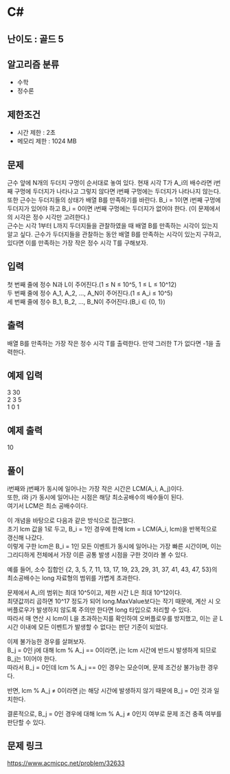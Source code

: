 # C#

## 난이도 : 골드 5

## 알고리즘 분류
  - 수학
  - 정수론

## 제한조건
  - 시간 제한 : 2초
  - 메모리 제한 : 1024 MB

## 문제
근수 앞에 N개의 두더지 구멍이 순서대로 놓여 있다. 현재 시각 T가 A_i의 배수라면 i번째 구멍에 두더지가 나타나고 그렇지 않다면 i번째 구멍에는 두더지가 나타나지 않는다. 또한 근수는 두더지들의 상태가 배열 B를 만족하기를 바란다. B_i = 1이면 i번째 구멍에 두더지가 있어야 하고 B_i = 0이면 i번째 구멍에는 두더지가 없어야 한다. (이 문제에서의 시각은 정수 시각만 고려한다.)<br/>
근수는 시각 1부터 L까지 두더지들을 관찰하였을 때 배열 B를 만족하는 시각이 있는지 알고 싶다. 근수가 두더지들을 관찰하는 동안 배열 B를 만족하는 시각이 있는지 구하고, 있다면 이를 만족하는 가장 작은 정수 시각 T를 구해보자.<br/>


## 입력
첫 번째 줄에 정수 N과 L이 주어진다.(1 ≤ N ≤ 10^5, 1 ≤ L ≤ 10^12)<br/>
두 번째 줄에 정수 A_1, A_2, ..., A_N이 주어진다.(1 ≤ A_i ≤ 10^5)<br/>
세 번째 줄에 정수 B_1, B_2, ..., B_N이 주어진다.(B_i ∈ {0, 1})<br/>


## 출력
배열 B를 만족하는 가장 작은 정수 시각 T를 출력한다. 만약 그러한 T가 없다면 -1을 출력한다.<br/>


## 예제 입력
3 30<br/>
2 3 5<br/>
1 0 1<br/>


## 예제 출력
10<br/>


## 풀이
i번째와 j번째가 동시에 일어나는 가장 작은 시간은 LCM(A_i, A_j)이다.<br/>
또한, i와 j가 동시에 일어나는 시점은 해당 최소공배수의 배수들이 된다.<br/>
여기서 LCM은 최소 공배수이다.<br/>


이 개념을 바탕으로 다음과 같은 방식으로 접근했다.<br/>
초기 lcm 값을 1로 두고, B_i = 1인 경우에 한해 lcm = LCM(A_i, lcm)을 반복적으로 갱신해 나갔다.<br/>
이렇게 구한 lcm은 B_i = 1인 모든 이벤트가 동시에 일어나는 가장 빠른 시간이며, 이는 그리디하게 전체에서 가장 이른 공통 발생 시점을 구한 것이라 볼 수 있다.<br/>


예를 들어, 소수 집합인 {2, 3, 5, 7, 11, 13, 17, 19, 23, 29, 31, 37, 41, 43, 47, 53}의 최소공배수는 long 자료형의 범위를 가볍게 초과한다.<br/>


문제에서 A_i의 범위는 최대 10^5이고, 제한 시간 L은 최대 10^12이다.<br/>
최댓값끼리 곱하면 10^17 정도가 되어 long.MaxValue보다는 작기 때문에, 계산 시 오버플로우가 발생하지 않도록 주의만 한다면 long 타입으로 처리할 수 있다.<br/>
따라서 매 연산 시 lcm이 L을 초과하는지를 확인하여 오버플로우를 방지했고, 이는 곧 L 시간 이내에 모든 이벤트가 발생할 수 없다는 판단 기준이 되었다.<br/>


이제 불가능한 경우를 살펴보자.<br/>
B_j = 0인 j에 대해 lcm % A_j == 0이라면, j는 lcm 시간에 반드시 발생하게 되므로 B_j는 1이어야 한다.<br/>
따라서 B_j = 0인데 lcm % A_j == 0인 경우는 모순이며, 문제 조건상 불가능한 경우다.<br/>


반면, lcm % A_j ≠ 0이라면 j는 해당 시간에 발생하지 않기 때문에 B_j = 0인 것과 일치한다.<br/>


결론적으로, B_j = 0인 경우에 대해 lcm % A_j ≠ 0인지 여부로 문제 조건 충족 여부를 판단할 수 있다.<br/>


## 문제 링크
https://www.acmicpc.net/problem/32633